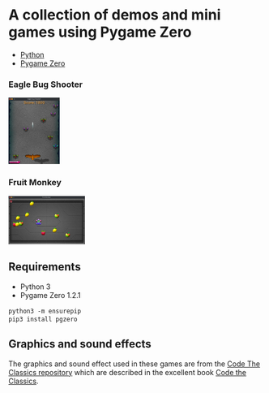 # A collection of demos and mini games using Pygame Zero

- [Python](https://www.python.org/) 
- [Pygame Zero](https://pygame-zero.readthedocs.io/)

### Eagle Bug Shooter
 
<img src="https://github.com/retroredge/pgzero-games/raw/master/eagle-bug-shooter/images/screen-shot.png?raw=true" width="20%" height="20%">

### Fruit Monkey

<img src="https://github.com/retroredge/pgzero-games/raw/master/fruit-monkey/images/screen-shot.png?raw=true" width="30%" height="30%">


## Requirements

- Python 3
- Pygame Zero 1.2.1

```
python3 -m ensurepip
pip3 install pgzero
```

## Graphics and sound effects

The graphics and sound effect used in these games are from the [Code The Classics repository](https://github.com/Wireframe-Magazine/Code-the-Classics) which are described in the excellent book [Code the Classics](https://wireframe.raspberrypi.com/books/code-the-classics1).

